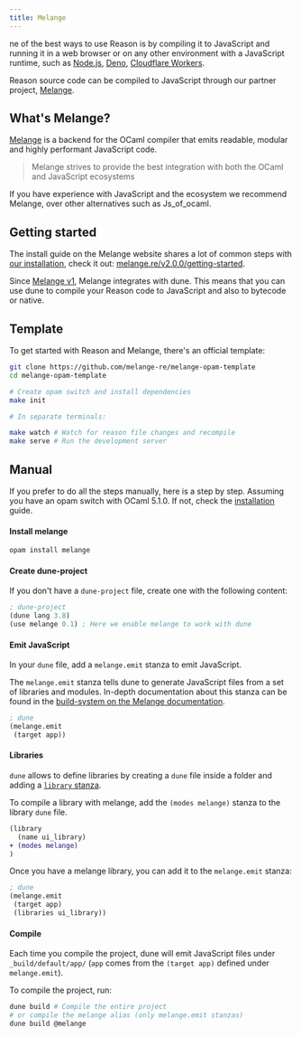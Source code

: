 ```yaml
---
title: Melange
---
```


ne of the best ways to use Reason is by compiling it to JavaScript and running it in a web browser or on any other environment with a JavaScript runtime, such as [Node.js](https://nodejs.org), [Deno](https://deno.com), [Cloudflare Workers](https://workers.cloudflare.com).

Reason source code can be compiled to JavaScript through our partner project, [Melange](https://melange.re).

## What's Melange?

[Melange](https://melange.re) is a backend for the OCaml compiler that emits readable, modular and highly performant JavaScript code.

> Melange strives to provide the best integration with both the OCaml and JavaScript ecosystems

If you have experience with JavaScript and the ecosystem we recommend Melange, over other alternatives such as Js_of_ocaml.

## Getting started

The install guide on the Melange website shares a lot of common steps with [our installation](installation.md), check it out: [melange.re/v2.0.0/getting-started](https://melange.re/v2.0.0/getting-started).

Since [Melange v1](https://buttondown.email/anmonteiro/archive/melange-hits-v10/), Melange integrates with dune. This means that you can use dune to compile your Reason code to JavaScript and also to bytecode or native.

## Template

To get started with Reason and Melange, there's an official template:

```bash
git clone https://github.com/melange-re/melange-opam-template
cd melange-opam-template

# Create opam switch and install dependencies
make init

# In separate terminals:

make watch # Watch for reason file changes and recompile
make serve # Run the development server
```

## Manual

If you prefer to do all the steps manually, here is a step by step. Assuming you have an opam switch with OCaml 5.1.0. If not, check the [installation](installation.md#setup-a-new-environment-manually) guide.

#### Install melange

```bash
opam install melange
```

#### Create dune-project

If you don't have a `dune-project` file, create one with the following content:

```lisp
; dune-project
(dune lang 3.8)
(use melange 0.1) ; Here we enable melange to work with dune
```

#### Emit JavaScript

In your `dune` file, add a `melange.emit` stanza to emit JavaScript.

The `melange.emit` stanza tells dune to generate JavaScript files from a set of libraries and modules. In-depth documentation about this stanza can be found in the [build-system on the Melange documentation](https://melange.re/v2.0.0/build-system/#entry-points-with-melangeemit).

```lisp
; dune
(melange.emit
 (target app))
```

#### Libraries

`dune` allows to define libraries by creating a `dune` file inside a folder and adding a [`library` stanza](https://dune.readthedocs.io/en/stable/concepts/package-spec.html#libraries).

To compile a library with melange, add the `(modes melange)` stanza to the library `dune` file.

```diff
(library
  (name ui_library)
+ (modes melange)
)
```

Once you have a melange library, you can add it to the `melange.emit` stanza:
```lisp
; dune
(melange.emit
 (target app)
 (libraries ui_library))
```

#### Compile

Each time you compile the project, dune will emit JavaScript files under `_build/default/app/` (`app` comes from the `(target app)` defined under `melange.emit`).

To compile the project, run:

```bash
dune build # Compile the entire project
# or compile the melange alias (only melange.emit stanzas)
dune build @melange
```
